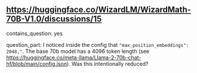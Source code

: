 ## https://huggingface.co/WizardLM/WizardMath-70B-V1.0/discussions/15

contains_question: yes

question_part: I noticed inside the config that `"max_position_embeddings": 2048,"`. The base 70b model has a 4096 token length (see https://huggingface.co/meta-llama/Llama-2-70b-chat-hf/blob/main/config.json). Was this intentionally reduced?